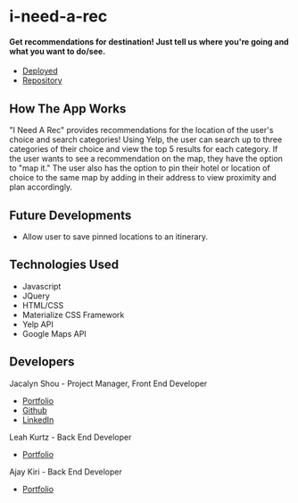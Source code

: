 # i-need-a-rec

#### Get recommendations for destination! Just tell us where you're going and what you want to do/see.

* [Deployed](http://jshou403.github.io/i-need-a-rec)
* [Repository](https://github.com/jshou403/i-need-a-rec)

## How The App Works

"I Need A Rec" provides recommendations for the location of the user's choice and search categories! Using Yelp, the user can search up to three categories of their choice and view the top 5 results for each category. If the user wants to see a recommendation on the map, they have the option to "map it." The user also has the option to pin their hotel or location of choice to the same map by adding in their address to view proximity and plan accordingly. 

## Future Developments
* Allow user to save pinned locations to an itinerary. 

## Technologies Used
* Javascript
* JQuery
* HTML/CSS 
* Materialize CSS Framework
* Yelp API
* Google Maps API

## Developers
Jacalyn Shou - Project Manager, Front End Developer
* [Portfolio](http://www.jacalynshou.com/)
* [Github](https://github.com/jshou403)
* [LinkedIn](https://www.linkedin.com/in/jacalyn-shou/)

Leah Kurtz - Back End Developer
* [Portfolio](https://lfkurtz7.github.io/)

Ajay Kiri - Back End Developer
* [Portfolio](https://sahasra101.github.io/Responsive-Portfolio/)
